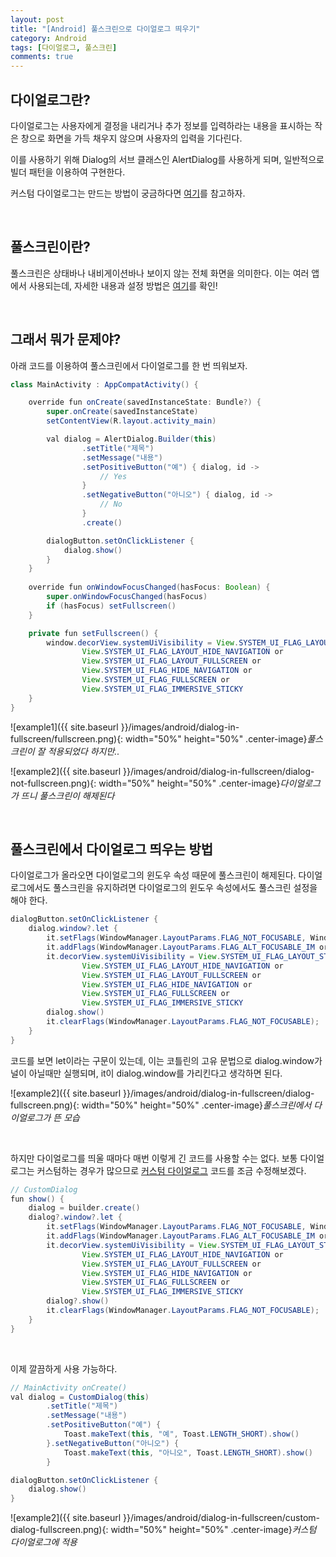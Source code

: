 ```yaml
---
layout: post
title: "[Android] 풀스크린으로 다이얼로그 띄우기"
category: Android
tags: [다이얼로그, 풀스크린]
comments: true
---
```


## 다이얼로그란?

다이얼로그는 사용자에게 결정을 내리거나 추가 정보를 입력하라는 내용을 표시하는 작은 창으로 화면을 가득 채우지 않으며 사용자의 입력을 기다린다.

이를 사용하기 위해 Dialog의 서브 클래스인 AlertDialog를 사용하게 되며, 일반적으로 빌더 패턴을 이용하여 구현한다.

커스텀 다이얼로그는 만드는 방법이 궁금하다면 [여기](https://shwjdqls.github.io/android-custom-dialog/)를 참고하자.

<br />

## 풀스크린이란?

풀스크린은 상태바나 내비게이션바나 보이지 않는 전체 화면을 의미한다. 이는 여러 앱에서 사용되는데, 자세한 내용과 설정 방법은 [여기](https://shwjdqls.github.io/android-fullscreen/)를 확인!

<br />

## 그래서 뭐가 문제야?

아래 코드를 이용하여 풀스크린에서 다이얼로그를 한 번 띄워보자.

```java
class MainActivity : AppCompatActivity() {

    override fun onCreate(savedInstanceState: Bundle?) {
        super.onCreate(savedInstanceState)
        setContentView(R.layout.activity_main)

        val dialog = AlertDialog.Builder(this)
                .setTitle("제목")
                .setMessage("내용")
                .setPositiveButton("예") { dialog, id ->
                    // Yes
                }
                .setNegativeButton("아니오") { dialog, id ->
                    // No
                }
                .create()

        dialogButton.setOnClickListener {
            dialog.show()
        }
    }
    
    override fun onWindowFocusChanged(hasFocus: Boolean) {
        super.onWindowFocusChanged(hasFocus)
        if (hasFocus) setFullscreen()
    }

    private fun setFullscreen() {
        window.decorView.systemUiVisibility = View.SYSTEM_UI_FLAG_LAYOUT_STABLE or
                View.SYSTEM_UI_FLAG_LAYOUT_HIDE_NAVIGATION or
                View.SYSTEM_UI_FLAG_LAYOUT_FULLSCREEN or
                View.SYSTEM_UI_FLAG_HIDE_NAVIGATION or
                View.SYSTEM_UI_FLAG_FULLSCREEN or
                View.SYSTEM_UI_FLAG_IMMERSIVE_STICKY
    }
}
```

![example1]({{ site.baseurl }}/images/android/dialog-in-fullscreen/fullscreen.png){: width="50%" height="50%" .center-image}*풀스크린이 잘 적용되었다 하지만..*

![example2]({{ site.baseurl }}/images/android/dialog-in-fullscreen/dialog-not-fullscreen.png){: width="50%" height="50%" .center-image}*다이얼로그가 뜨니 풀스크린이 해제된다*

<br />

## 풀스크린에서 다이얼로그 띄우는 방법

다이얼로그가 올라오면 다이얼로그의 윈도우 속성 때문에 풀스크린이 해제된다.
다이얼로그에서도 풀스크린을 유지하려면 다이얼로그의 윈도우 속성에서도 풀스크린 설정을 해야 한다.

```java
dialogButton.setOnClickListener {
    dialog.window?.let {
        it.setFlags(WindowManager.LayoutParams.FLAG_NOT_FOCUSABLE, WindowManager.LayoutParams.FLAG_NOT_FOCUSABLE)
        it.addFlags(WindowManager.LayoutParams.FLAG_ALT_FOCUSABLE_IM or WindowManager.LayoutParams.FLAG_KEEP_SCREEN_ON)
        it.decorView.systemUiVisibility = View.SYSTEM_UI_FLAG_LAYOUT_STABLE or
                View.SYSTEM_UI_FLAG_LAYOUT_HIDE_NAVIGATION or
                View.SYSTEM_UI_FLAG_LAYOUT_FULLSCREEN or
                View.SYSTEM_UI_FLAG_HIDE_NAVIGATION or
                View.SYSTEM_UI_FLAG_FULLSCREEN or
                View.SYSTEM_UI_FLAG_IMMERSIVE_STICKY
        dialog.show()
        it.clearFlags(WindowManager.LayoutParams.FLAG_NOT_FOCUSABLE);
    }
}
```
코드를 보면 let이라는 구문이 있는데, 이는 코틀린의 고유 문법으로 dialog.window가 널이 아닐때만 실행되며, it이 dialog.window를 가리킨다고 생각하면 된다.

![example2]({{ site.baseurl }}/images/android/dialog-in-fullscreen/dialog-fullscreen.png){: width="50%" height="50%" .center-image}*풀스크린에서 다이얼로그가 뜬 모습*

<br />

하지만 다이얼로그를 띄울 때마다 매번 이렇게 긴 코드를 사용할 수는 없다. 보통 다이얼로그는 커스텀하는 경우가 많으므로 [커스텀 다이얼로그](https://shwjdqls.github.io/android-custom-dialog/) 코드를 조금 수정해보겠다.

```java
// CustomDialog
fun show() {
    dialog = builder.create()
    dialog?.window?.let {
        it.setFlags(WindowManager.LayoutParams.FLAG_NOT_FOCUSABLE, WindowManager.LayoutParams.FLAG_NOT_FOCUSABLE)
        it.addFlags(WindowManager.LayoutParams.FLAG_ALT_FOCUSABLE_IM or WindowManager.LayoutParams.FLAG_KEEP_SCREEN_ON)
        it.decorView.systemUiVisibility = View.SYSTEM_UI_FLAG_LAYOUT_STABLE or
                View.SYSTEM_UI_FLAG_LAYOUT_HIDE_NAVIGATION or
                View.SYSTEM_UI_FLAG_LAYOUT_FULLSCREEN or
                View.SYSTEM_UI_FLAG_HIDE_NAVIGATION or
                View.SYSTEM_UI_FLAG_FULLSCREEN or
                View.SYSTEM_UI_FLAG_IMMERSIVE_STICKY
        dialog?.show()
        it.clearFlags(WindowManager.LayoutParams.FLAG_NOT_FOCUSABLE);
    }
}
```

<br />

이제 깔끔하게 사용 가능하다.

```java
// MainActivity onCreate()
val dialog = CustomDialog(this)
        .setTitle("제목")
        .setMessage("내용")
        .setPositiveButton("예") {
            Toast.makeText(this, "예", Toast.LENGTH_SHORT).show()
        }.setNegativeButton("아니오") {
            Toast.makeText(this, "아니오", Toast.LENGTH_SHORT).show()
        }

dialogButton.setOnClickListener {
    dialog.show()
}
```

![example2]({{ site.baseurl }}/images/android/dialog-in-fullscreen/custom-dialog-fullscreen.png){: width="50%" height="50%" .center-image}*커스텀 다이얼로그에 적용*

<br />